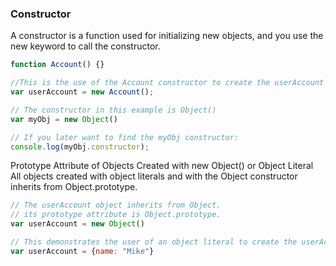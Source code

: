 ### Constructor 

A constructor is a function used for initializing new objects, and you use the new keyword to call the constructor.

```javascript
function Account() {}

//This is the use of the Account constructor to create the userAccount object 
var userAccount = new Account();
```

```javascript
// The constructor in this example is Object()
var myObj = new Object()

// If you later want to find the myObj constructor:
console.log(myObj.constructor);
```

Prototype Attribute of Objects Created with new Object() or Object Literal All objects created with object literals and with the Object constructor inherits from Object.prototype.

```javascript
// The userAccount object inherits from Object.
// its prototype attribute is Object.prototype.
var userAccount = new Object()

// This demonstrates the user of an object literal to create the userAccount object; the userAccount object inherits from Object; therefore, its prototype attribute is Object.prototype just as the userAccount object does above.
var userAccount = {name: "Mike"}
```